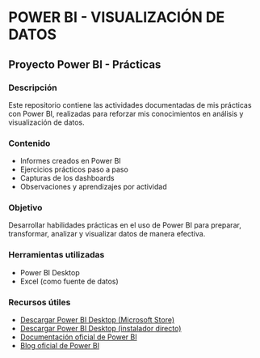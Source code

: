 # POWER BI - VISUALIZACIÓN DE DATOS

## Proyecto Power BI - Prácticas

### Descripción
Este repositorio contiene las actividades documentadas de mis prácticas con Power BI, realizadas para reforzar mis conocimientos en análisis y visualización de datos.

### Contenido
- Informes creados en Power BI  
- Ejercicios prácticos paso a paso  
- Capturas de los dashboards  
- Observaciones y aprendizajes por actividad

### Objetivo
Desarrollar habilidades prácticas en el uso de Power BI para preparar, transformar, analizar y visualizar datos de manera efectiva.

### Herramientas utilizadas
- Power BI Desktop  
- Excel (como fuente de datos)


### Recursos útiles

- [Descargar Power BI Desktop (Microsoft Store)](https://apps.microsoft.com/store/detail/power-bi-desktop/9NTXR16HNW1T)
- [Descargar Power BI Desktop (instalador directo)](https://learn.microsoft.com/es-es/power-bi/fundamentals/desktop-get-the-desktop)
- [Documentación oficial de Power BI](https://learn.microsoft.com/es-es/power-bi/)
- [Blog oficial de Power BI](https://powerbi.microsoft.com/es-es/blog/)
